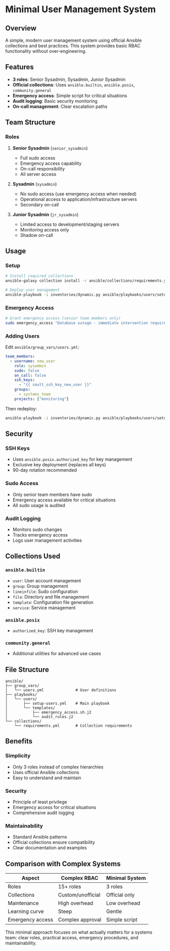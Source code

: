 # Minimal User Management System

## Overview

A simple, modern user management system using official Ansible collections and best practices. This system provides basic RBAC functionality without over-engineering.

## Features

- **3 roles**: Senior Sysadmin, Sysadmin, Junior Sysadmin
- **Official collections**: Uses `ansible.builtin`, `ansible.posix`, `community.general`
- **Emergency access**: Simple script for critical situations
- **Audit logging**: Basic security monitoring
- **On-call management**: Clear escalation paths

## Team Structure

### Roles

1. **Senior Sysadmin** (`senior_sysadmin`)
   - Full sudo access
   - Emergency access capability
   - On-call responsibility
   - All server access

2. **Sysadmin** (`sysadmin`)
   - No sudo access (use emergency access when needed)
   - Operational access to application/infrastructure servers
   - Secondary on-call

3. **Junior Sysadmin** (`jr_sysadmin`)
   - Limited access to development/staging servers
   - Monitoring access only
   - Shadow on-call

## Usage

### Setup

```bash
# Install required collections
ansible-galaxy collection install -r ansible/collections/requirements.yml

# Deploy user management
ansible-playbook -i inventories/dynamic.py ansible/playbooks/users/setup-users.yml
```

### Emergency Access

```bash
# Grant emergency access (senior team members only)
sudo emergency_access "Database outage - immediate intervention required"
```

### Adding Users

Edit `ansible/group_vars/users.yml`:

```yaml
team_members:
  - username: new_user
    role: sysadmin
    sudo: false
    on_call: false
    ssh_keys:
      - "{{ vault_ssh_key_new_user }}"
    groups:
      - systems_team
    projects: ["monitoring"]
```

Then redeploy:

```bash
ansible-playbook -i inventories/dynamic.py ansible/playbooks/users/setup-users.yml
```

## Security

### SSH Keys

- Uses `ansible.posix.authorized_key` for key management
- Exclusive key deployment (replaces all keys)
- 90-day rotation recommended

### Sudo Access

- Only senior team members have sudo
- Emergency access available for critical situations
- All sudo usage is audited

### Audit Logging

- Monitors sudo changes
- Tracks emergency access
- Logs user management activities

## Collections Used

### `ansible.builtin`

- `user`: User account management
- `group`: Group management
- `lineinfile`: Sudo configuration
- `file`: Directory and file management
- `template`: Configuration file generation
- `service`: Service management

### `ansible.posix`

- `authorized_key`: SSH key management

### `community.general`

- Additional utilities for advanced use cases

## File Structure

```
ansible/
├── group_vars/
│   └── users.yml              # User definitions
├── playbooks/
│   └── users/
│       ├── setup-users.yml    # Main playbook
│       └── templates/
│           ├── emergency_access.sh.j2
│           └── audit_rules.j2
└── collections/
    └── requirements.yml       # Collection requirements
```

## Benefits

### Simplicity

- Only 3 roles instead of complex hierarchies
- Uses official Ansible collections
- Easy to understand and maintain

### Security

- Principle of least privilege
- Emergency access for critical situations
- Comprehensive audit logging

### Maintainability

- Standard Ansible patterns
- Official collections ensure compatibility
- Clear documentation and examples

## Comparison with Complex Systems

| Aspect | Complex RBAC | Minimal System |
|--------|-------------|----------------|
| Roles | 15+ roles | 3 roles |
| Collections | Custom/unofficial | Official only |
| Maintenance | High overhead | Low overhead |
| Learning curve | Steep | Gentle |
| Emergency access | Complex approval | Simple script |

This minimal approach focuses on what actually matters for a systems team: clear roles, practical access, emergency procedures, and maintainability.
